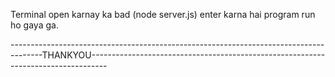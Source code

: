  Terminal open karnay ka bad (node server.js) enter karna hai program run ho gaya ga.
 
--------------------------------------------------------------------------------------THANKYOU----------------------------------------------------------------------------------
